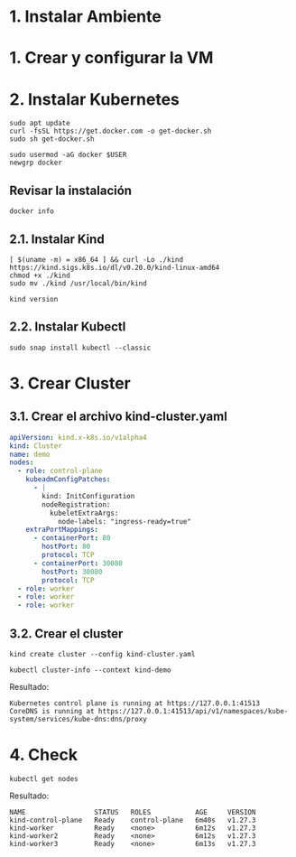 # 1. Instalar Ambiente <!-- omit in toc -->

# 1. Crear y configurar la VM
# 2. Instalar Kubernetes
```
sudo apt update
curl -fsSL https://get.docker.com -o get-docker.sh
sudo sh get-docker.sh

sudo usermod -aG docker $USER
newgrp docker
```

## Revisar la instalación
```
docker info
```

## 2.1. Instalar Kind
```
[ $(uname -m) = x86_64 ] && curl -Lo ./kind https://kind.sigs.k8s.io/dl/v0.20.0/kind-linux-amd64
chmod +x ./kind
sudo mv ./kind /usr/local/bin/kind

kind version
```

## 2.2. Instalar Kubectl
```
sudo snap install kubectl --classic
```

# 3. Crear Cluster
## 3.1. Crear el archivo kind-cluster.yaml
```yaml
apiVersion: kind.x-k8s.io/v1alpha4
kind: Cluster
name: demo
nodes:
  - role: control-plane
    kubeadmConfigPatches:
      - |
        kind: InitConfiguration
        nodeRegistration:
          kubeletExtraArgs:
            node-labels: "ingress-ready=true"
    extraPortMappings:
      - containerPort: 80
        hostPort: 80
        protocol: TCP
      - containerPort: 30080
        hostPort: 30080
        protocol: TCP
  - role: worker
  - role: worker
  - role: worker

```

## 3.2. Crear el cluster
```
kind create cluster --config kind-cluster.yaml

kubectl cluster-info --context kind-demo
```
Resultado:
```
Kubernetes control plane is running at https://127.0.0.1:41513
CoreDNS is running at https://127.0.0.1:41513/api/v1/namespaces/kube-system/services/kube-dns:dns/proxy
```


# 4. Check
```
kubectl get nodes
```
Resultado:
```
NAME                 STATUS   ROLES           AGE     VERSION
kind-control-plane   Ready    control-plane   6m40s   v1.27.3
kind-worker          Ready    <none>          6m12s   v1.27.3
kind-worker2         Ready    <none>          6m12s   v1.27.3
kind-worker3         Ready    <none>          6m13s   v1.27.3
```

